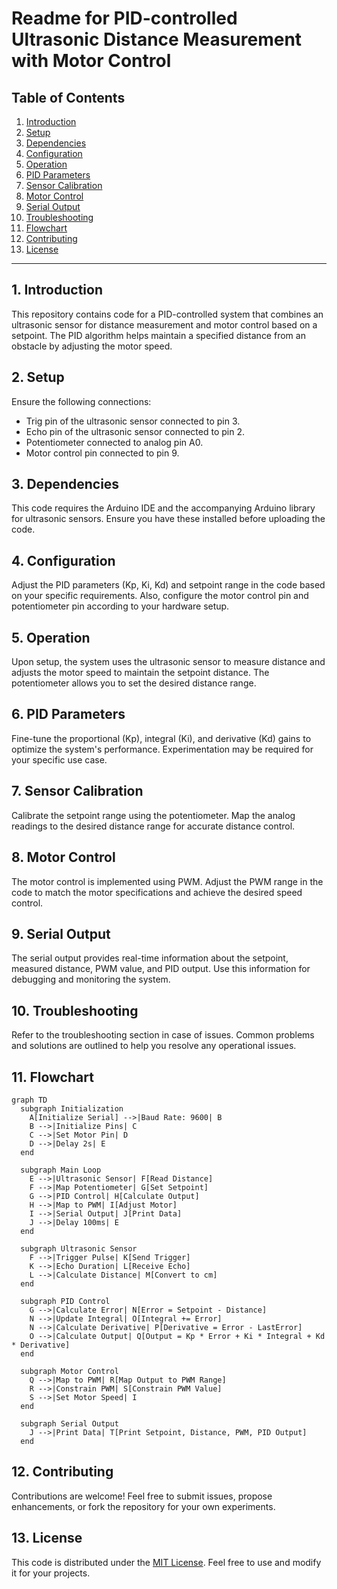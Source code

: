 # Readme for PID-controlled Ultrasonic Distance Measurement with Motor Control

## Table of Contents

1. [Introduction](#introduction)
2. [Setup](#setup)
3. [Dependencies](#dependencies)
4. [Configuration](#configuration)
5. [Operation](#operation)
6. [PID Parameters](#pid-parameters)
7. [Sensor Calibration](#sensor-calibration)
8. [Motor Control](#motor-control)
9. [Serial Output](#serial-output)
10. [Troubleshooting](#troubleshooting)
11. [Flowchart](#11-flowchart)
12. [Contributing](#contributing)
13. [License](#license)

---

## 1. Introduction

This repository contains code for a PID-controlled system that combines an ultrasonic sensor for distance measurement and motor control based on a setpoint. The PID algorithm helps maintain a specified distance from an obstacle by adjusting the motor speed.

## 2. Setup

Ensure the following connections:

- Trig pin of the ultrasonic sensor connected to pin 3.
- Echo pin of the ultrasonic sensor connected to pin 2.
- Potentiometer connected to analog pin A0.
- Motor control pin connected to pin 9.

## 3. Dependencies

This code requires the Arduino IDE and the accompanying Arduino library for ultrasonic sensors. Ensure you have these installed before uploading the code.

## 4. Configuration

Adjust the PID parameters (Kp, Ki, Kd) and setpoint range in the code based on your specific requirements. Also, configure the motor control pin and potentiometer pin according to your hardware setup.

## 5. Operation

Upon setup, the system uses the ultrasonic sensor to measure distance and adjusts the motor speed to maintain the setpoint distance. The potentiometer allows you to set the desired distance range.

## 6. PID Parameters

Fine-tune the proportional (Kp), integral (Ki), and derivative (Kd) gains to optimize the system's performance. Experimentation may be required for your specific use case.

## 7. Sensor Calibration

Calibrate the setpoint range using the potentiometer. Map the analog readings to the desired distance range for accurate distance control.

## 8. Motor Control

The motor control is implemented using PWM. Adjust the PWM range in the code to match the motor specifications and achieve the desired speed control.

## 9. Serial Output

The serial output provides real-time information about the setpoint, measured distance, PWM value, and PID output. Use this information for debugging and monitoring the system.

## 10. Troubleshooting

Refer to the troubleshooting section in case of issues. Common problems and solutions are outlined to help you resolve any operational issues.

## 11. Flowchart

```mermaid
graph TD
  subgraph Initialization
    A[Initialize Serial] -->|Baud Rate: 9600| B
    B -->|Initialize Pins| C
    C -->|Set Motor Pin| D
    D -->|Delay 2s| E
  end

  subgraph Main Loop
    E -->|Ultrasonic Sensor| F[Read Distance]
    F -->|Map Potentiometer| G[Set Setpoint]
    G -->|PID Control| H[Calculate Output]
    H -->|Map to PWM| I[Adjust Motor]
    I -->|Serial Output| J[Print Data]
    J -->|Delay 100ms| E
  end

  subgraph Ultrasonic Sensor
    F -->|Trigger Pulse| K[Send Trigger]
    K -->|Echo Duration| L[Receive Echo]
    L -->|Calculate Distance| M[Convert to cm]
  end

  subgraph PID Control
    G -->|Calculate Error| N[Error = Setpoint - Distance]
    N -->|Update Integral| O[Integral += Error]
    N -->|Calculate Derivative| P[Derivative = Error - LastError]
    O -->|Calculate Output| Q[Output = Kp * Error + Ki * Integral + Kd * Derivative]
  end

  subgraph Motor Control
    Q -->|Map to PWM| R[Map Output to PWM Range]
    R -->|Constrain PWM| S[Constrain PWM Value]
    S -->|Set Motor Speed| I
  end

  subgraph Serial Output
    J -->|Print Data| T[Print Setpoint, Distance, PWM, PID Output]
  end
```

## 12. Contributing

Contributions are welcome! Feel free to submit issues, propose enhancements, or fork the repository for your own experiments.

## 13. License

This code is distributed under the [MIT License](LICENSE). Feel free to use and modify it for your projects.
